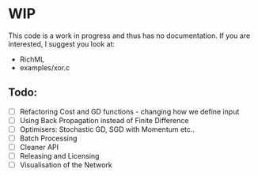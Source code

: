 # WIP
This code is a work in progress and thus has no documentation. If you are interested, I suggest you look at:
- RichML
- examples/xor.c

## Todo:
- [ ] Refactoring Cost and GD functions - changing how we define input
- [ ] Using Back Propagation instead of Finite Difference
- [ ] Optimisers: Stochastic GD, SGD with Momentum etc..
- [ ] Batch Processing
- [ ] Cleaner API
- [ ] Releasing and Licensing
- [ ] Visualisation of the Network
